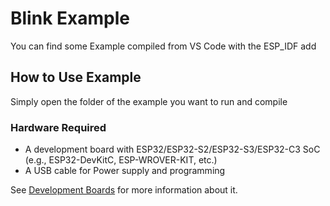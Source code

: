 # Blink Example

You can find some Example compiled from VS Code with the ESP_IDF add 

## How to Use Example

Simply open the folder of the example you want to run and compile

### Hardware Required

* A development board with ESP32/ESP32-S2/ESP32-S3/ESP32-C3 SoC (e.g., ESP32-DevKitC, ESP-WROVER-KIT, etc.)
* A USB cable for Power supply and programming

See [Development Boards](https://www.espressif.com/en/products/devkits) for more information about it.

